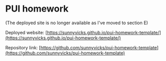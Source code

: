 # PUI homework

(The deployed site is no longer available as I've moved to section E)

Deployed website: [https://sunnyvicks.github.io/pui-homework-template/](https://sunnyvicks.github.io/pui-homework-template/)

Repository link: [https://github.com/sunnyvicks/pui-homework-template](https://github.com/sunnyvicks/pui-homework-template)
